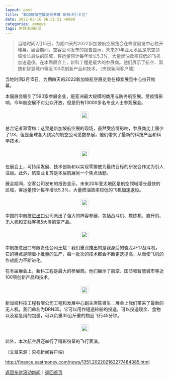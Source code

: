 ```yaml
---
layout: post
title: "新加坡航空展览会开幕 新技术引关注"
date: 2022-02-16 06:31:51 +0800
categories: emnews
tags: 东财滚动新闻
---
```

> 当地时间2月15日，为期四天的2022新加坡航空展览会在樟宜展览中心拉开帷幕。展会期间，空客公司发布的报告显示，未来20年亚太地区是航空领域增长最快的区域，客运量预计每年增长5.3%，大量燃油效率较低的飞机加速退役。在本届展会上，新科工程是最大的参展商。他们展示了航空、国防和智慧城市等近100项创新产品和技术。（央视新闻客户端）

<p>当地时间2月15日，为期四天的2022新加坡航空展览会在樟宜展览中心拉开帷幕。</p><p>本届展会吸引了590家参展企业，是亚洲最大规模的商用与防务航空展。受疫情影响，今年航空展不对公众开放，但是仍有13000多名专业人士参观展会。</p><center><img src="https://dfscdn.dfcfw.com/download/D25227563240200028824_w640h360.jpg" style="border:#d1d1d1 1px solid;padding:3px;margin:5px 0;" /></center><p>总台记者邓雪梅：这里是新加坡航空展的现场，虽然受疫情影响，参展商比上届少了1/3，但是全球各大顶尖的航空公司悉数参展，他们带来了最新的科技产品和科学技术。</p><center><img src="https://dfscdn.dfcfw.com/download/D24708075984938680912_w640h360.jpg" style="border:#d1d1d1 1px solid;padding:3px;margin:5px 0;" /></center><p>在展会上，可持续发展、技术创新和以实现零排放为最终目标的研发合作尤为引人注目。此外，航空业复苏是本届航展另一个焦点话题。</p><p>展会期间，空客公司发布的报告显示，未来20年亚太地区是航空领域增长最快的区域，客运量预计每年增长5.3%，大量燃油效率较低的飞机加速退役。</p><center><img src="https://dfscdn.dfcfw.com/download/D25682702574317025720_w640h360.jpg" style="border:#d1d1d1 1px solid;padding:3px;margin:5px 0;" /></center><p>中国的中航技<span id="Info.381"><a href="http://data.eastmoney.com/cjsj/hgjck.html" class="infokey">进出口</a></span>公司派出了强大的阵容参展，包括战斗机、教练机、直升机、无人机和支线客机5大类航空产品。</p><center><img src="https://dfscdn.dfcfw.com/download/D25059828690357014523_w640h360.jpg" style="border:#d1d1d1 1px solid;padding:3px;margin:5px 0;" /></center><p>中航技进出口有限责任公司王斌：我们重点推出的是我身后的骁龙JF17战斗机，它的特点是随着小批量的生产，每一批次的技术都会不断更迭提高，从而使飞机的作战能力不断进化。</p><p>在本届展会上，新科工程是最大的参展商。他们展示了航空、国防和智慧城市等近100项创新产品和技术。</p><center><img src="https://dfscdn.dfcfw.com/download/D24817326962105710645_w640h360.jpg" style="border:#d1d1d1 1px solid;padding:3px;margin:5px 0;" /></center><p>新加坡科技工程有限公司工程和发展中心副主席陈贤生：展会上我们带来了最新的无人机，我们命名为DRN35。它可以用作短途轮船的投送，可以投送现金、食物以及紧急用的包裹，可以负重35公斤重的物品飞行45分钟。</p><center><img src="https://dfscdn.dfcfw.com/download/D24979294848527255997_w640h360.jpg" style="border:#d1d1d1 1px solid;padding:3px;margin:5px 0;" /></center><p>此外，本次航空展还举行了精彩纷呈的飞行表演。</p><p class="em_media">（文章来源：央视新闻客户端）</p>

<http://finance.eastmoney.com/news/1351,202202162277484385.html>

[返回东财滚动新闻](//finews.withounder.com/emnews/)｜[返回首页](//finews.withounder.com/)